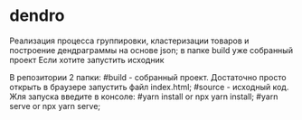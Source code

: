 # dendro
 Реализация процесса группировки, кластеризации товаров и построение дендраграммы на основе json;
 в папке build уже собранный проект
 Если хотите запустить исходник
 
 В репозитории 2 папки:
 #build - собранный проект. Достаточно просто открыть в браузере запустить файл index.html;
 #source - исходный код. Жля запуска введите в консоле:
 #yarn install or npx yarn install;
 #yarn serve or npx yarn serve;
